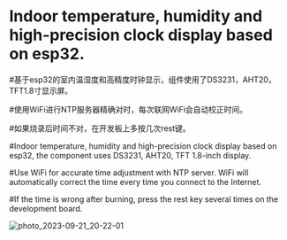 # Indoor temperature, humidity and high-precision clock display based on esp32.
#基于esp32的室内温湿度和高精度时钟显示，组件使用了DS3231，AHT20，TFT1.8寸显示屏。

#使用WiFi进行NTP服务器精确对时，每次联网WiFi会自动校正时间。

#如果烧录后时间不对，在开发板上多按几次rest键。

#Indoor temperature, humidity and high-precision clock display based on esp32, the component uses DS3231, AHT20, TFT 1.8-inch display.

#Use WiFi for accurate time adjustment with NTP server. WiFi will automatically correct the time every time you connect to the Internet.

#If the time is wrong after burning, press the rest key several times on the development board.


![photo_2023-09-21_20-22-01](https://github.com/Tesla1983/esp32-clock/assets/30205867/0dab2547-4486-46f3-85d2-7c4a5d6cd2c5)
